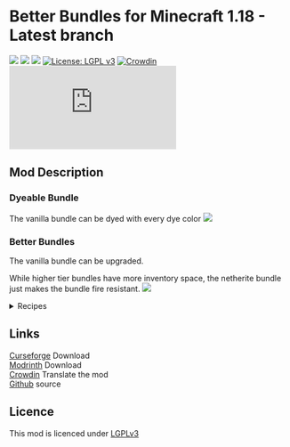 # Better Bundles for Minecraft 1.18 - Latest branch
[![](https://cf.way2muchnoise.eu/versions/509980.svg)](https://minecraft.curseforge.com/projects/better-bundles) 
[![](http://cf.way2muchnoise.eu/short_509980_downloads.svg)](https://www.curseforge.com/minecraft/mc-mods/better-bundles) 
[![](https://img.shields.io/modrinth/dt/betterbundles?color=00AF5C&label=modrinth&style=flat&logo=modrinth)](https://modrinth.com/mod/betterbundles)
[![License: LGPL v3](https://img.shields.io/badge/License-LGPL%20v3-blue.svg)](https://www.gnu.org/licenses/lgpl-3.0) 
[![Crowdin](https://badges.crowdin.net/better-bundles/localized.svg)](https://crowdin.com/project/better-bundles) 
[![](https://badgen.net/maven/v/metadata-url/https/maven.paube.de/releases/de/cheaterpaul/betterbundles/BetterBundles/maven-metadata.xml)](https://maven.paube.de/releases/de/cheaterpaul/betterbundles/BetterBundles)

## Mod Description

### Dyeable Bundle

The vanilla bundle can be dyed with every dye color
![](https://i.ibb.co/cJn3dMn/dye-bundles.png)

### Better Bundles

The vanilla bundle can be upgraded.

While higher tier bundles have more inventory space, the netherite bundle just makes the bundle fire resistant.
![](https://i.ibb.co/gPQ73YK/better-bundles.png)

<details><summary>Recipes</summary>

![](https://i.ibb.co/cxdHq1V/copper-bundle-recipe.png)
![](https://i.ibb.co/K795s4V/copper-iron-bundle-recipe.png)
![](https://i.ibb.co/qjtpxY3/iron-bundle-recipe.png)
![](https://i.ibb.co/SffzccR/silver-bundle-recipe.png)
![](https://i.ibb.co/8cg1cDf/silver-gold-bundle-recipe.png)
![](https://i.ibb.co/g9VwrRN/gold-bundle-recipe.png)
![](https://i.ibb.co/R7zRmDb/diamond-bundle-recipe.png)
![](https://i.ibb.co/RhFs09R/netherite-bundle-recipe.png)

</details>

## Links
[Curseforge](https://www.curseforge.com/minecraft/mc-mods/better-bundles) Download  
[Modrinth](https://modrinth.com/mod/betterbundles) Download  
[Crowdin](https://crowdin.com/project/better-bundles) Translate the mod  
[Github](https://github.com/Cheaterpaul/BetterBundles) source

## Licence
This mod is licenced under [LGPLv3](https://raw.githubusercontent.com/Cheaterpaul/BetterBundle/1.17/LICENSE)
